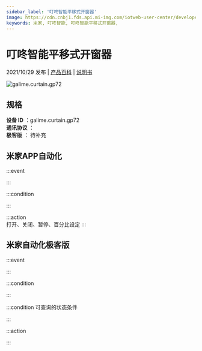 ```yaml
---
sidebar_label: '叮咚智能平移式开窗器'
image: https://cdn.cnbj1.fds.api.mi-img.com/iotweb-user-center/developer_16790694207969fusiOKn.png?GalaxyAccessKeyId=AKVGLQWBOVIRQ3XLEW&Expires=9223372036854775807&Signature=3CCAnWcuOGAXDJuvN/2YUZieCWY=
keywords: 米家, 叮咚智能, 叮咚智能平移式开窗器, 
---
```

# 叮咚智能平移式开窗器

2021/10/29 发布 | [产品百科](https://home.mi.com/webapp/content/baike/product/index.html?model=galime.curtain.gp72/) | [说明书](https://home.mi.com/views/introduction.html?model=galime.curtain.gp72&region=cn)

![galime.curtain.gp72](https://cdn.cnbj1.fds.api.mi-img.com/iotweb-user-center/developer_16790694207969fusiOKn.png?GalaxyAccessKeyId=AKVGLQWBOVIRQ3XLEW&Expires=9223372036854775807&Signature=3CCAnWcuOGAXDJuvN/2YUZieCWY=)

## 规格  
> 
**设备 ID** ：galime.curtain.gp72  
**通讯协议** ：  
**极客版**  ： 待补充 


## 米家APP自动化  

:::event  

:::

:::condition  

:::

:::action   
打开、关闭、暂停、百分比设定
:::

## 米家自动化极客版  

:::event  

:::

:::condition  

:::

:::condition 可查询的状态条件  

:::

:::action  

:::

        
